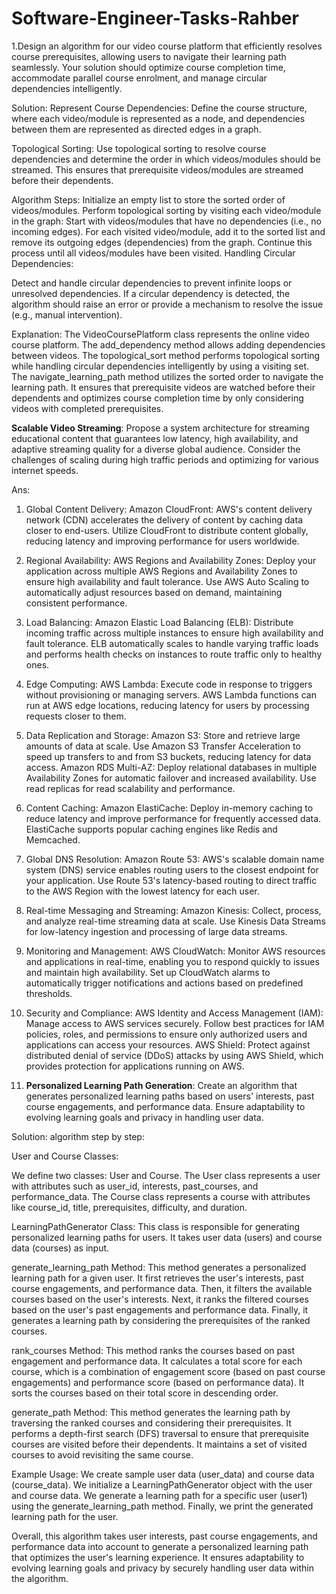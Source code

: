# Software-Engineer-Tasks-Rahber

1.Design an algorithm for our video course platform that efficiently resolves course prerequisites, allowing users to navigate their learning path seamlessly.
Your solution should optimize course completion time, accommodate parallel course enrolment, and manage circular dependencies intelligently.

Solution:
Represent Course Dependencies:
Define the course structure, where each video/module is represented as a node, and dependencies between them are represented as directed edges in a graph.

Topological Sorting:
Use topological sorting to resolve course dependencies and determine the order in which videos/modules should be streamed. 
This ensures that prerequisite videos/modules are streamed before their dependents.

Algorithm Steps:
Initialize an empty list to store the sorted order of videos/modules.
Perform topological sorting by visiting each video/module in the graph:
Start with videos/modules that have no dependencies (i.e., no incoming edges).
For each visited video/module, add it to the sorted list and remove its outgoing edges (dependencies) from the graph.
Continue this process until all videos/modules have been visited.
Handling Circular Dependencies:

Detect and handle circular dependencies to prevent infinite loops or unresolved dependencies. 
If a circular dependency is detected, the algorithm should raise an error or provide a mechanism to resolve the issue (e.g., manual intervention).



Explanation:
The VideoCoursePlatform class represents the online video course platform.
The add_dependency method allows adding dependencies between videos.
The topological_sort method performs topological sorting while handling circular dependencies intelligently by using a visiting set.
The navigate_learning_path method utilizes the sorted order to navigate the learning path. 
It ensures that prerequisite videos are watched before their dependents and optimizes course completion time by only considering videos with completed prerequisites.



**Scalable Video Streaming**:
 Propose a system architecture for streaming educational content that guarantees low latency, high availability, and adaptive streaming quality for a diverse global audience. 
Consider the challenges of scaling during high traffic periods and optimizing for various internet speeds.


Ans:
1. Global Content Delivery:
Amazon CloudFront: AWS's content delivery network (CDN) accelerates the delivery of content by caching data closer to end-users. 
Utilize CloudFront to distribute content globally, reducing latency and improving performance for users worldwide.
2. Regional Availability:
AWS Regions and Availability Zones: Deploy your application across multiple AWS Regions and Availability Zones to ensure high availability and fault tolerance. 
Use AWS Auto Scaling to automatically adjust resources based on demand, maintaining consistent performance.
3. Load Balancing:
Amazon Elastic Load Balancing (ELB): Distribute incoming traffic across multiple instances to ensure high availability and fault tolerance.
 ELB automatically scales to handle varying traffic loads and performs health checks on instances to route traffic only to healthy ones.
4. Edge Computing:
AWS Lambda: Execute code in response to triggers without provisioning or managing servers. 
AWS Lambda functions can run at AWS edge locations, reducing latency for users by processing requests closer to them.
5. Data Replication and Storage:
Amazon S3: Store and retrieve large amounts of data at scale. Use Amazon S3 Transfer Acceleration to speed up transfers to and from S3 buckets, reducing latency for data access.
Amazon RDS Multi-AZ: Deploy relational databases in multiple Availability Zones for automatic failover and increased availability. Use read replicas for read scalability and performance.
6. Content Caching:
Amazon ElastiCache: Deploy in-memory caching to reduce latency and improve performance for frequently accessed data.
 ElastiCache supports popular caching engines like Redis and Memcached.
7. Global DNS Resolution:
Amazon Route 53: AWS's scalable domain name system (DNS) service enables routing users to the closest endpoint for your application. 
Use Route 53's latency-based routing to direct traffic to the AWS Region with the lowest latency for each user.
8. Real-time Messaging and Streaming:
Amazon Kinesis: Collect, process, and analyze real-time streaming data at scale.
 Use Kinesis Data Streams for low-latency ingestion and processing of large data streams.
9. Monitoring and Management:
AWS CloudWatch: Monitor AWS resources and applications in real-time, enabling you to respond quickly to issues and maintain high availability. 
Set up CloudWatch alarms to automatically trigger notifications and actions based on predefined thresholds.
10. Security and Compliance:
AWS Identity and Access Management (IAM): Manage access to AWS services securely. Follow best practices for IAM policies, roles, and permissions to ensure only authorized users and applications can access your resources.
AWS Shield: Protect against distributed denial of service (DDoS) attacks by using AWS Shield, which provides protection for applications running on AWS.



3. **Personalized Learning Path Generation**: Create an algorithm that generates personalized learning paths based on users' interests, past course engagements, and performance data. 
Ensure adaptability to evolving learning goals and privacy in handling user data.


Solution: algorithm step by step:

User and Course Classes:

We define two classes: User and Course.
The User class represents a user with attributes such as user_id, interests, past_courses, and performance_data.
The Course class represents a course with attributes like course_id, title, prerequisites, difficulty, and duration.


LearningPathGenerator Class:
This class is responsible for generating personalized learning paths for users.
It takes user data (users) and course data (courses) as input.


generate_learning_path Method:
This method generates a personalized learning path for a given user.
It first retrieves the user's interests, past course engagements, and performance data.
Then, it filters the available courses based on the user's interests.
Next, it ranks the filtered courses based on the user's past engagements and performance data.
Finally, it generates a learning path by considering the prerequisites of the ranked courses.

rank_courses Method:
This method ranks the courses based on past engagement and performance data.
It calculates a total score for each course, which is a combination of engagement score (based on past course engagements) and performance score (based on performance data).
It sorts the courses based on their total score in descending order.

generate_path Method:
This method generates the learning path by traversing the ranked courses and considering their prerequisites.
It performs a depth-first search (DFS) traversal to ensure that prerequisite courses are visited before their dependents.
It maintains a set of visited courses to avoid revisiting the same course.

Example Usage:
We create sample user data (user_data) and course data (course_data).
We initialize a LearningPathGenerator object with the user and course data.
We generate a learning path for a specific user (user1) using the generate_learning_path method.
Finally, we print the generated learning path for the user.

Overall, this algorithm takes user interests, past course engagements, and performance data into account to generate a personalized learning path that optimizes the user's learning experience.
 It ensures adaptability to evolving learning goals and privacy by securely handling user data within the algorithm.















